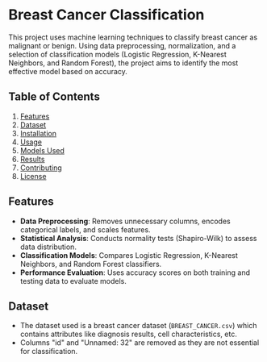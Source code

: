 # Breast Cancer Classification

This project uses machine learning techniques to classify breast cancer as malignant or benign. Using data preprocessing, normalization, and a selection of classification models (Logistic Regression, K-Nearest Neighbors, and Random Forest), the project aims to identify the most effective model based on accuracy.

## Table of Contents
1. [Features](#features)
2. [Dataset](#dataset)
3. [Installation](#installation)
4. [Usage](#usage)
5. [Models Used](#models-used)
6. [Results](#results)
7. [Contributing](#contributing)
8. [License](#license)

## Features
- **Data Preprocessing**: Removes unnecessary columns, encodes categorical labels, and scales features.
- **Statistical Analysis**: Conducts normality tests (Shapiro-Wilk) to assess data distribution.
- **Classification Models**: Compares Logistic Regression, K-Nearest Neighbors, and Random Forest classifiers.
- **Performance Evaluation**: Uses accuracy scores on both training and testing data to evaluate models.

## Dataset
- The dataset used is a breast cancer dataset (`BREAST_CANCER.csv`) which contains attributes like diagnosis results, cell characteristics, etc.
- Columns "id" and "Unnamed: 32" are removed as they are not essential for classification.
